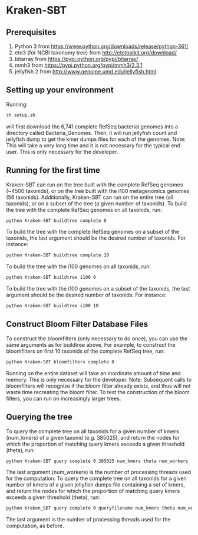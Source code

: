 # Kraken-SBT

## Prerequisites
1. Python 3 from https://www.python.org/downloads/release/python-361/
2. ete3 (for NCBI taxonomy tree) from http://etetoolkit.org/download/
3. bitarray from https://pypi.python.org/pypi/bitarray/
4. mmh3 from https://pypi.python.org/pypi/mmh3/2.3.1
5. jellyfish 2 from http://www.genome.umd.edu/jellyfish.html

## Setting up your environment
Running:
```bash
sh setup.sh
```
will first download the 6,741 complete RefSeq bacterial genomes into a directory called Bacteria_Genomes. Then, it will run jellyfish count and jellyfish dump to get the kmer dumps files for each of the genomes.
Note: This will take a very long time and it is not necessary for the typical end user. This is only necessary for the developer.

## Running for the first time
Kraken-SBT can run on the tree built with the complete RefSeq genomes (~4500 taxonids), or on the tree built with the i100 metagenomics genomes (56 taxonids). Additionally, Kraken-SBT can run on the entire tree (all taxonids), or on a subset of the tree (a given number of taxonids). To build the tree with the complete RefSeq genomes on all taxonids, run:
```bash
python Kraken-SBT buildtree complete 0
```
To build the tree with the complete RefSeq genomes on a subset of the taxonids, the last argument should be the desired number of taxonids. For instance:
```bash
python Kraken-SBT buildtree complete 10
```
To build the tree with the i100 genomes on all taxonids, run:
```bash
python Kraken-SBT buildtree i100 0
```
To build the tree with the i100 genomes on a subset of the taxonids, the last argument should be the desired number of taxonids. For instance:
```bash
python Kraken-SBT buildtree i100 10
```
## Construct Bloom Filter Database Files
To construct the bloomfilters (only necessary to do once), you can use the same arguments as for buildtree above. For example, to construct the bloomfilters on first 10 taxonids of the complete RefSeq tree, run:
```bash
python Kraken-SBT bloomfilters complete 0
```
Running on the entire dataset will take an inordinate amount of time and memory. This is only necessary for the developer. Note: Subsequent calls to bloomfilters will recognize if the bloom filter already exists, and thus will not waste time recreating the bloom filter. To test the construction of the bloom filters, you can run on increasingly larger trees.

## Querying the tree
To query the complete tree on all taxonids for a given number of kmers (num_kmers) of a given taxonid (e.g. 385025), and return the nodes for which the proportion of matching query kmers exceeds a given threshold (theta), run:
```bash
python Kraken-SBT query complete 0 385025 num_kmers theta num_workers
```
The last argument (num_workers) is the number of processing threads used for the computation.
To query the complete tree on all taxonids for a given number of kmers of a given jellyfish dumps file containing a set of kmers, and return the nodes for which the proportion of matching query kmers exceeds a given threshold (theta), run:
```bash
python Kraken_SBT query complete 0 queryfilename num_kmers theta num_workers
```
The last argument is the number of processing threads used for the computation, as before.
